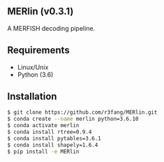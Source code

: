 ## MERlin (v0.3.1)
A MERFISH decoding pipeline.

## Requirements 
* Linux/Unix
* Python (3.6)

## Installation

```bash
$ git clone https://github.com/r3fang/MERlin.git
$ conda create --name merlin python=3.6.10  
$ conda activate merlin     
$ conda install rtree=0.9.4    
$ conda install pytables=3.6.1   
$ conda install shapely=1.6.4   
$ pip install -e MERlin
```

